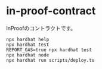 # in-proof-contract

InProofのコントラクトです。

```shell
npx hardhat help
npx hardhat test
REPORT_GAS=true npx hardhat test
npx hardhat node
npx hardhat run scripts/deploy.ts
```
